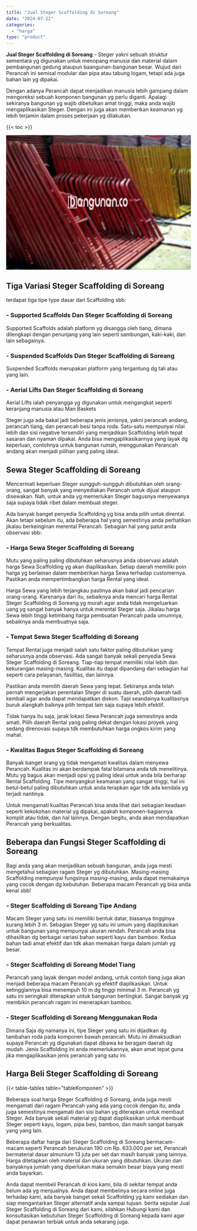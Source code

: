 ```yaml
---
title: "Jual Steger Scaffolding di Soreang"
date: "2024-07-22"
categories: 
  - "harga"
type: "product"
---
```


**Jual Steger Scaffolding di Soreang** – Steger yakni sebuah struktur sementara yg digunakan untuk menopang manusia dan material dalam pembangunan gedung ataupun baangunan-bangunan besar. Wujud dari Perancah ini semisal modular dan pipa atau tabung logam, tetapi ada juga bahan lain yg dipakai.

Dengan adanya Perancah dapat menjadikan manusia lebih gampang dalam mengoreksi sebuah komponen bangunan yg perlu diganti. Apalagi sekiranya bangunan yg wajib dibetulkan amat tinggi, maka anda wajib mengaplikasikan Steger. Dengan ini juga akan memberikan keamanan yg lebih terjamin dalam proses pekerjaan yg dilakukan.

{{< toc >}}

![Jual Steger Scaffolding di Soreang](/images/sewa-scaffolding-steger-30.png)

## Tiga Variasi Steger Scaffolding di Soreang

terdapat tiga tipe type dasar dari Scaffolding sbb:

### \- Supported Scaffolds Dan Steger Scaffolding di Soreang

Supported Scaffolds adalah platform yg disangga oleh tiang, dimana dilengkapi dengan penunjang yang lain seperti sambungan, kaki-kaki, dan lain sebagainya.

### \- Suspended Scaffolds Dan Steger Scaffolding di Soreang

Suspended Scaffolds merupakan platform yang tergantung dg tali atau yang lain.

### \- Aerial Lifts Dan Steger Scaffolding di Soreang

Aerial Lifts ialah penyangga yg digunakan untuk mengangkat seperti keranjang manusia atau Man Baskets

Steger juga ada bakal jadi beberapa jenis jenisnya, yakni perancah andang, perancah tiang, dan perancah besi tanpa roda. Satu-satu mempunyai nilai lebih dan sisi negative tersendiri yang menjadikan Scaffolding lebih tepat sasaran dan nyaman dipakai. Anda bisa mengaplikasikannya yang layak dg keperluan, contohnya untuk bangunan rumah, menggunakan Perancah andang akan menjadi pilihan yang paling ideal.

## Sewa Steger Scaffolding di Soreang

Mencermati keperluan Steger sungguh-sungguh dibutuhkan oleh orang-orang, sangat banyak yang menyediakan Perancah untuk dijual ataupun disewakan. Nah, untuk anda yg memerlukan Steger bagusnya menyewanya saja supaya tidak ribet dalam membuat steger.

Ada banyak banget penyedia Scaffolding yg bisa anda pilih untuk dirental. Akan tetapi sebelum itu, ada beberapa hal yang semestinya anda perhatikan jikalau berkeinginan merental Perancah. Sebagian hal yang patut anda observasi sbb:

### \- Harga Sewa Steger Scaffolding di Soreang

Mutu yang paling paling dibutuhkan seharusnya anda observasi adalah harga Sewa Scaffolding yg akan diaplikasikan. Setiap daerah memiliki poin harga yg berlainan dalam memberikan harga Sewa terhadap customernya. Pastikan anda mempertimbangkan harga Rental yang ideal.

Harga Sewa yang lebih terjangkau pastinya akan bakal jadi pencarian orang-orang. Karenanya dari itu, sebaiknya anda mencari harga Rental Steger Scaffolding di Soreang yg murah agar anda tidak mengeluarkan uang yg sangat banyak hanya untuk merental Steger saja. Jikalau harga Sewa lebih tinggi ketimbang harga pembuatan Perancah pada umumnya, sebaiknya anda membuatnya saja.

### \- Tempat Sewa Steger Scaffolding di Soreang

Tempat Rental juga menjadi salah satu faktor paling dibutuhkan yang seharusnya anda observasi. Ada sangat banyak sekali penyedia Sewa Steger Scaffolding di Soreang. Tiap-tiap tempat memiliki nilai lebih dan kekurangan masing-masing. Kualitas itu dapat dipandang dari sebagian hal seperti cara pelayanan, fasilitas, dan lainnya.

Pastikan anda memilih daerah Sewa yang tepat. Sekiranya anda telah pernah mengerjakan perentalan Steger di suatu daerah, pilih daerah tadi kembali agar anda dapat mendapatkan diskon. Tapi seandainya kualitasnya buruk alangkah baiknya pilih tempat lain saja supaya lebih efektif.

Tidak hanya itu saja, jarak lokasi Sewa Perancah juga semestinya anda amati. Pilih daerah Rental yang paling dekat dengan lokasi proyek yang sedang direnovasi supaya tdk membutuhkan harga ongkos kirim yang mahal.

### \- Kwalitas Bagus Steger Scaffolding di Soreang

Banyak banget orang yg tidak mengamati kwalitas dalam menyewa Perancah. Kualitas ini akan berdampak fatal bilamana anda tdk menelitinya. Mutu yg bagus akan menjadi opsi yg paling ideal untuk anda bila berharap Rental Scaffolding. Tipe menyangkut keamanan yang sangat tinggi, hal ini betul-betul paling dibutuhkan untuk anda terapkan agar tdk ada kendala yg terjadi nantinya.

Untuk mengamati kualitas Perancah bisa anda lihat dari sebagian keadaan seperti kekokohan material yg dipakai, apakah komponen-bagiannya komplit atau tidak, dan hal lainnya. Dengan begitu, anda akan mendapatkan Perancah yang berkualitas.

## Beberapa dan Fungsi Steger Scaffolding di Soreang

Bagi anda yang akan menjadikan sebuah bangunan, anda juga mesti mengetahui sebagian ragam Steger yg dibutuhkan. Masing-masing Scaffolding mempunyai fungsinya masing-masing, anda dapat memakainya yang cocok dengan dg kebutuhan. Beberapa macam Perancah yg bisa anda kenal sbb!

### \- Steger Scaffolding di Soreang Tipe Andang

Macam Steger yang satu ini memiliki bentuk datar, biasanya tingginya kurang lebih 3 m. Sebagian Steger yg satu ini umum yang diaplikasikan untuk bangunan yang mempunyai ukuran rendah. Perancah anda bisa dihasilkan dg berbagai variasi bahan seperti kayu dan bamboo. Kedua bahan tadi amat efektif dan tdk akan memakan harga dalam jumlah yg besar.

### \- Steger Scaffolding di Soreang Model Tiang

Perancah yang layak dengan model andang, untuk contoh tiang juga akan menjadi beberapa macam Perancah yg efektif diaplikasikan. Untuk ketinggiannya bisa menempuh 10 m dg tinggi minimal 3 m. Perancah yg satu ini seringkali diterapkan untuk bangunan bertingkat. Sangat banyak yg membikin perancah ragam ini menerapkan bamboo.

### \- Steger Scaffolding di Soreang Menggunakan Roda

Dimana Saja dg namanya ini, tipe Steger yang satu ini dijadikan dg tambahan roda pada komponen bawah perancah. Mutu ini dimaksudkan supaya Perancah yg digunakan dapat dibawa ke beragam daerah dg mudah. Jenis Scaffolding ini anda memerlukannya, akan amat tepat guna jika mengaplikasikan jenis perancah yang satu ini.

## Harga Beli Steger Scaffolding di Soreang

{{< table-tables table="tableKomponen" >}}

Beberapa soal harga Steger Scaffolding di Soreang, anda juga mesti mengamati dari ragam Perancah yang ada yang cocok dengan itu, anda juga semestinya mengamati dari sisi bahan yg diterapkan untuk membaut Steger. Ada banyak sekali material yg dapat diaplikasikan untuk membuat Steger seperti kayu, logam, pipa besi, bamboo, dan masih sangat banyak yang yang lain.

Beberapa daftar harga dari Steger Scaffolding di Soreang bermacam-macam seperti Perancah berukuran 190 cm Rp. 633.000 per set, Perancah bermaterial dasar almunium 13 juta per set dan masih banyak yang lainnya. Harga ditetapkan oleh material dan ukuran yang dibutuhkan. Ukuran dan banyaknya jumlah yang diperlukan maka semakin besar biaya yang mesti anda bayarkan.

Anda dapat membeli Perancah di kios kami, bila di sekitar tempat anda belum ada yg menjualnya. Anda dapat membelinya secara online juga terhadap kami, ada banyak banget sekali Scaffolding yg kami sediakan dan siap mengantarkan Steger alternatif anda sampai tujuan. berita seputar Jual Steger Scaffolding di Soreang dari kami, silahkan Hubungi kami dan konsultasikan kebutuhan Steger Scaffolding di Soreang kepada kami agar dapat penawran terbiak untuk anda sekarang juga.
